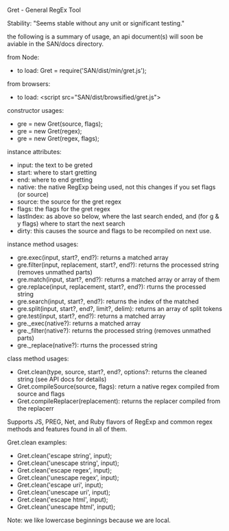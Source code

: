 Gret - General RegEx Tool

Stability: "Seems stable without any unit or significant testing."

the following is a summary of usage, an api document(s) will soon be aviable in the SAN/docs directory.

from Node: 
+ to load: Gret = require('SAN/dist/min/gret.js');

from browsers:
+ to load: &lt;script src="SAN/dist/browsified/gret.js">

constructor usages:
+ gre = new Gret(source, flags);
+ gre = new Gret(regex);
+ gre = new Gret(regex, flags);

instance attributes:
+ input: the text to be greted
+ start: where to start gretting
+ end: where to end gretting
+ native: the native RegExp being used, not this changes if you set flags (or source)
+ source: the source for the gret regex
+ flags: the flags for the gret regex
+ lastIndex: as above so below, where the last search ended, and (for g & y flags) where to start the next search
+ dirty: this causes the source and flags to be recompiled on next use.

instance method usages:
+ gre.exec(input, start?, end?): returns a matched array
+ gre.filter(input, replacement, start?, end?): returns the processed string (removes unmathed parts)
+ gre.match(input, start?, end?): returns a matched array or array of them
+ gre.replace(input, replacement, start?, end?): rturns the processed string
+ gre.search(input, start?, end?): returns the index of the matched
+ gre.split(input, start?, end?, limit?, delim): returns an array of split tokens
+ gre.test(input, start?, end?): returns a matched array
+ gre._exec(native?): returns a matched array
+ gre._filter(native?): returns the processed string (removes unmathed parts)
+ gre._replace(native?): rturns the processed string

class method usages:
* Gret.clean(type, source, start?, end?, options?: returns the cleaned string (see API docs for details)
* Gret.compileSource(source, flags): return a native regex compiled from source and flags
* Gret.compileReplacer(replacement): returns the replacer compiled from the replacerr

Supports JS, PREG, Net, and Ruby flavors of RegExp and common regex methods and features found in all of them.

Gret.clean examples:
+ Gret.clean('escape string', input);
+ Gret.clean('unescape string', input);
+ Gret.clean('escape regex', input);
+ Gret.clean('unescape regex', input);
+ Gret.clean('escape uri', input);
+ Gret.clean('unescape uri', input);
+ Gret.clean('escape html', input);
+ Gret.clean('unescape html', input);

Note: we like lowercase beginnings because we are local.
